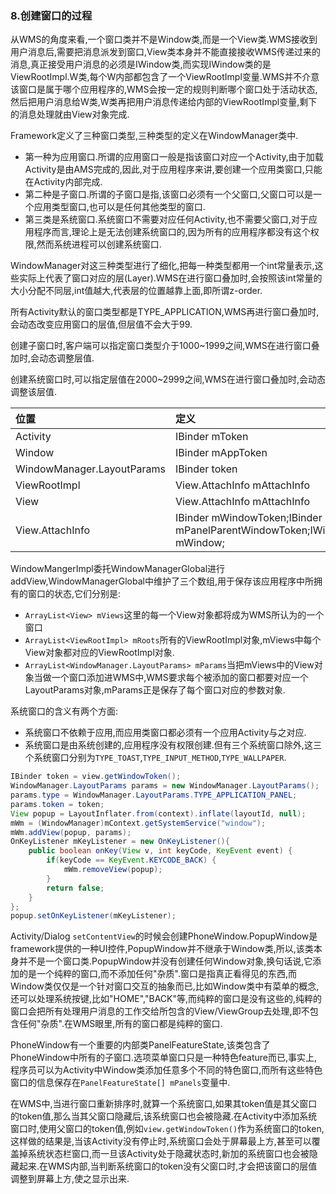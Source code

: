 ### 8.创建窗口的过程

从WMS的角度来看,一个窗口类并不是Window类,而是一个View类.WMS接收到用户消息后,需要把消息派发到窗口,View类本身并不能直接接收WMS传递过来的消息,真正接受用户消息的必须是IWindow类,而实现IWindow类的是ViewRootImpl.W类,每个W内部都包含了一个ViewRootImpl变量.WMS并不介意该窗口是属于哪个应用程序的,WMS会按一定的规则判断哪个窗口处于活动状态,然后把用户消息给W类,W类再把用户消息传递给内部的ViewRootImpl变量,剩下的消息处理就由View对象完成.

Framework定义了三种窗口类型,三种类型的定义在WindowManager类中.

+ 第一种为应用窗口.所谓的应用窗口一般是指该窗口对应一个Activity,由于加载Activity是由AMS完成的,因此,对于应用程序来讲,要创建一个应用类窗口,只能在Activity内部完成.
+ 第二种是子窗口.所谓的子窗口是指,该窗口必须有一个父窗口,父窗口可以是一个应用类型窗口,也可以是任何其他类型的窗口.
+ 第三类是系统窗口.系统窗口不需要对应任何Activity,也不需要父窗口,对于应用程序而言,理论上是无法创建系统窗口的,因为所有的应用程序都没有这个权限,然而系统进程可以创建系统窗口.

WindowManager对这三种类型进行了细化,把每一种类型都用一个int常量表示,这些实际上代表了窗口对应的层(Layer).WMS在进行窗口叠加时,会按照该int常量的大小分配不同层,int值越大,代表层的位置越靠上面,即所谓z-order.

所有Activity默认的窗口类型都是TYPE_APPLICATION,WMS再进行窗口叠加时,会动态改变应用窗口的层值,但层值不会大于99.

创建子窗口时,客户端可以指定窗口类型介于1000~1999之间,WMS在进行窗口叠加时,会动态调整层值.

创建系统窗口时,可以指定层值在2000~2999之间,WMS在进行窗口叠加时,会动态调整该层值.

| 位置                       | 定义                                                         |
| :------------------------- | :----------------------------------------------------------- |
| Activity                   | IBinder mToken                                               |
| Window                     | IBinder mAppToken                                            |
| WindowManager.LayoutParams | IBinder token                                                |
| ViewRootImpl               | View.AttachInfo mAttachInfo                                  |
| View                       | View.AttachInfo mAttachInfo                                  |
| View.AttachInfo            | IBinder mWindowToken;IBinder mPanelParentWindowToken;IWindow mWindow; |

WindowMangerImpl委托WindowManagerGlobal进行addView,WindowManagerGlobal中维护了三个数组,用于保存该应用程序中所拥有的窗口的状态,它们分别是:

+ ``ArrayList<View> mViews``这里的每一个View对象都将成为WMS所认为的一个窗口
+ ``ArrayList<ViewRootImpl> mRoots``所有的ViewRootImpl对象,mViews中每个View对象都对应的ViewRootImpl对象.
+ ``ArrayList<WindowManager.LayoutParams> mParams``当把mViews中的View对象当做一个窗口添加进WMS中,WMS要求每个被添加的窗口都要对应一个LayoutParams对象,mParams正是保存了每个窗口对应的参数对象.

系统窗口的含义有两个方面:

+ 系统窗口不依赖于应用,而应用类窗口都必须有一个应用Activity与之对应.
+ 系统窗口是由系统创建的,应用程序没有权限创建.但有三个系统窗口除外,这三个系统窗口分别为``TYPE_TOAST``,``TYPE_INPUT_METHOD``,``TYPE_WALLPAPER``.

```java
IBinder token = view.getWindowToken();
WindowManager.LayoutParams params = new WindowManager.LayoutParams();
params.type = WindowManager.LayoutParams.TYPE_APPLICATION_PANEL;
params.token = token;
View popup = LayoutInflater.from(context).inflate(layoutId, null);
mWm = (WindowManager)mContext.getSystemService("window");
mWm.addView(popup, params);
OnKeyListener mKeyListener = new OnKeyListener(){
    public boolean onKey(View v, int keyCode, KeyEvent event) {
        if(keyCode == KeyEvent.KEYCODE_BACK) {
            mWm.removeView(popup);
        }
        return false;
    }
};
popup.setOnKeyListener(mKeyListener);
```

Activity/Dialog ``setContentView``的时候会创建PhoneWindow.PopupWindow是framework提供的一种UI控件,PopupWindow并不继承于Window类,所以,该类本身并不是一个窗口类.PopupWindow并没有创建任何Window对象,换句话说,它添加的是一个纯粹的窗口,而不添加任何"杂质".窗口是指真正看得见的东西,而Window类仅仅是一个针对窗口交互的抽象而已,比如Window类中有菜单的概念,还可以处理系统按键,比如"HOME","BACK"等,而纯粹的窗口是没有这些的,纯粹的窗口会把所有处理用户消息的工作交给所包含的View/ViewGroup去处理,即不包含任何"杂质".在WMS眼里,所有的窗口都是纯粹的窗口.

PhoneWindow有一个重要的内部类PanelFeatureState,该类包含了PhoneWindow中所有的子窗口.选项菜单窗口只是一种特色feature而已,事实上,程序员可以为Activity中Window类添加任意多个不同的特色窗口,而所有这些特色窗口的信息保存在``PanelFeatureState[] mPanels``变量中.

在WMS中,当进行窗口重新排序时,就算一个系统窗口,如果其token值是其父窗口的token值,那么当其父窗口隐藏后,该系统窗口也会被隐藏.在Activity中添加系统窗口时,使用父窗口的token值,例如``view.getWindowToken()``作为系统窗口的token,这样做的结果是,当该Activity没有停止时,系统窗口会处于屏幕最上方,甚至可以覆盖掉系统状态栏窗口,而一旦该Activity处于隐藏状态时,新加的系统窗口也会被隐藏起来.在WMS内部,当判断系统窗口的token没有父窗口时,才会把该窗口的层值调整到屏幕上方,使之显示出来.